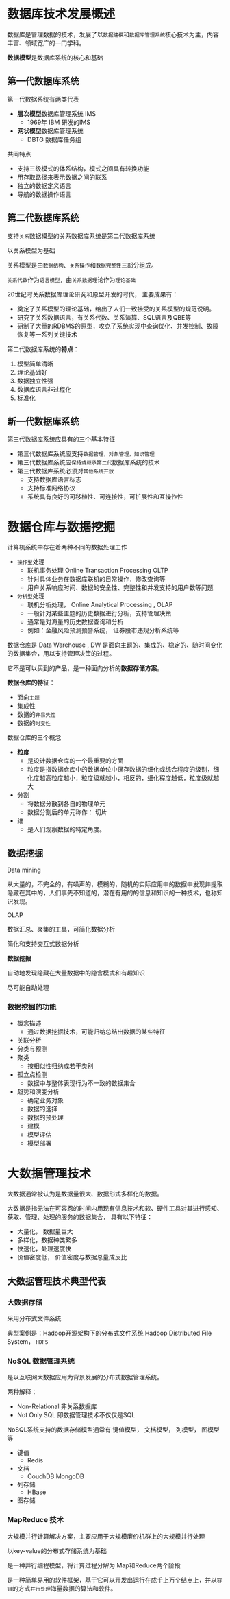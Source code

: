 # 数据库技术发展概述



数据库是管理数据的技术，发展了以`数据建模`和`数据库管理系统`核心技术为主，内容丰富、领域宽广的一门学科。

**数据模型**是数据库系统的核心和基础

## 第一代数据库系统

第一代数据系统有两类代表

- **层次模型**数据库管理系统 IMS
    - 1969年 IBM 研发的IMS
- **网状模型**数据库管理系统
    - DBTG 数据库任务组

共同特点

- 支持三级模式的体系结构，模式之间具有转换功能
- 用存取路径来表示数据之间的联系
- 独立的数据定义语言
- 导航的数据操作语言



## 第二代数据库系统

支持`关系`数据模型的关系数据库系统是第二代数据库系统



以关系模型为基础

关系模型是由`数据结构`、`关系操作`和`数据完整性`三部分组成。

`关系代数`作为`语言模型`，由`关系数据理`论作为`理论基础`



20世纪时关系数据库理论研究和原型开发的时代， 主要成果有：

- 奠定了关系模型的理论基础，给出了人们一致接受的关系模型的规范说明。
- 研究了关系数据语言，有关系代数、关系演算、SQL语言及QBE等
- 研制了大量的RDBMS的原型，攻克了系统实现中查询优化、并发控制、故障恢复等一系列关键技术



第二代数据库系统的**特点**：

1. 模型简单清晰
2. 理论基础好
3. 数据独立性强
4. 数据库语言非过程化
5. 标准化

## 新一代数据库系统

第三代数据库系统应具有的三个基本特征

- 第三代数据库系统应支持`数据管理，对象管理，知识管理`
- 第三代数据库系统应`保持或继承第二代`数据库系统的技术
- 第三代数据库系统必须对`其他系统开放`
    - 支持数据库语言标志
    - 支持标准网络协议
    - 系统具有良好的可移植性、可连接性，可扩展性和互操作性





# 数据仓库与数据挖掘

计算机系统中存在着两种不同的数据处理工作

- `操作型`处理
    - 联机事务处理 Online Transaction Processing OLTP
    - 针对具体业务在数据库联机的日常操作，修改查询等
    - 用户关系响应时间、数据的安全性、完整性和并发支持的用户数等问题
- `分析型`处理
    - 联机分析处理， Online Analytical Processing , OLAP
    - 一般针对某些主题的历史数据进行分析，支持管理决策
    - 通常是对海量的历史数据查询和分析
    - 例如：金融风险预测预警系统， 证券股市违规分析系统等 

数据仓库是 Data Warehouse , DW 是面向主题的、集成的、稳定的、随时间变化的数据集合，用以支持管理决策的过程。

它不是可以买到的产品，是一种面向分析的**数据存储方案**。



**数据仓库的特征**：

- 面向`主题`
- 集成性
- 数据的`非易失性`
- 数据的`时变性`

  

数据仓库的三个概念

- **粒度**
    - 是设计数据仓库的一个最重要的方面
    - 粒度是指数据仓库中的数据单位中保存数据的细化或综合程度的级别，细化度越高粒度越小，粒度级就越小，相反的，细化程度越低，粒度级就越大
- 分割
    - 将数据分散到各自的物理单元
    - 数据分割后的单元称作： 切片
- 维
    - 是人们观察数据的特定角度。

## 数据挖掘

Data mining

从大量的，不完全的，有噪声的，模糊的，随机的实际应用中的数据中发现并提取隐藏在其中的，人们事先不知道的，潜在有用的的信息和知识的一种技术，也称知识发现。



OLAP

数据汇总、聚集的工具，可简化数据分析

简化和支持交互式数据分析



**数据挖掘**

自动地发现隐藏在大量数据中的隐含模式和有趣知识

尽可能自动处理



### 数据挖掘的功能

- 概念描述
    - 通过数据挖掘技术，可能归纳总结出数据的某些特征
- 关联分析
- 分类与预测
- 聚类
    - 按相似性归纳成若干类别
- 孤立点检测
    - 数据中与整体表现行为不一致的数据集合
- 趋势和演变分析
    - 确定业务对象
    - 数据的选择
    - 数据的预处理
    - 建模
    - 模型评估
    - 模型部署



# 大数据管理技术

大数据通常被认为是数据量很大、数据形式多样化的数据。



大数据是指无法在可容忍的时间内用现有信息技术和软、硬件工具对其进行感知、获取、管理、处理的服务的数据集合， 具有以下特征：

- 大量化， 数据量巨大
- 多样化，数据种类繁多
- 快速化，处理速度快
- 价值密度低， 价值密度与数据总量成反比





## 大数据管理技术典型代表

### 大数据存储

采用分布式文件系统

典型案例是：Hadoop开源架构下的分布式文件系统 Hadoop Distributed File System， `HDFS`



### NoSQL 数据管理系统

是以互联网大数据应用为背景发展的分布式数据管理系统。

两种解释：

- Non-Relational 非关系数据库
- Not Only SQL 即数据管理技术不仅仅是SQL



NoSQL系统支持的数据存储模型通常有 键值模型， 文档模型， 列模型， 图模型等

- 键值
    - Redis 
- 文档
    - CouchDB MongoDB
- 列存储
    - HBase
- 图存储

### MapReduce 技术

大规模并行计算解决方案，主要应用于大规模廉价机群上的大规模并行处理

以key-value的分布式存储系统为基础

是一种并行编程模型，将计算过程分解为 Map和Reduce两个阶段



是一种简单易用的软件框架，基于它可以开发出运行在成千上万个结点上，并以`容错`的方式`并行处理`海量数据的算法和软件。



























